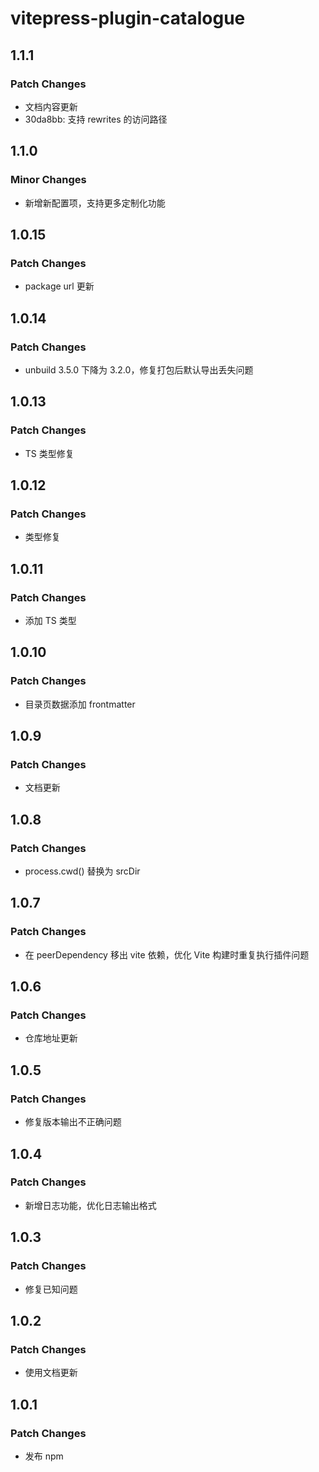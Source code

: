 # vitepress-plugin-catalogue

## 1.1.1

### Patch Changes

- 文档内容更新
- 30da8bb: 支持 rewrites 的访问路径

## 1.1.0

### Minor Changes

- 新增新配置项，支持更多定制化功能

## 1.0.15

### Patch Changes

- package url 更新

## 1.0.14

### Patch Changes

- unbuild 3.5.0 下降为 3.2.0，修复打包后默认导出丢失问题

## 1.0.13

### Patch Changes

- TS 类型修复

## 1.0.12

### Patch Changes

- 类型修复

## 1.0.11

### Patch Changes

- 添加 TS 类型

## 1.0.10

### Patch Changes

- 目录页数据添加 frontmatter

## 1.0.9

### Patch Changes

- 文档更新

## 1.0.8

### Patch Changes

- process.cwd() 替换为 srcDir

## 1.0.7

### Patch Changes

- 在 peerDependency 移出 vite 依赖，优化 Vite 构建时重复执行插件问题

## 1.0.6

### Patch Changes

- 仓库地址更新

## 1.0.5

### Patch Changes

- 修复版本输出不正确问题

## 1.0.4

### Patch Changes

- 新增日志功能，优化日志输出格式

## 1.0.3

### Patch Changes

- 修复已知问题

## 1.0.2

### Patch Changes

- 使用文档更新

## 1.0.1

### Patch Changes

- 发布 npm
